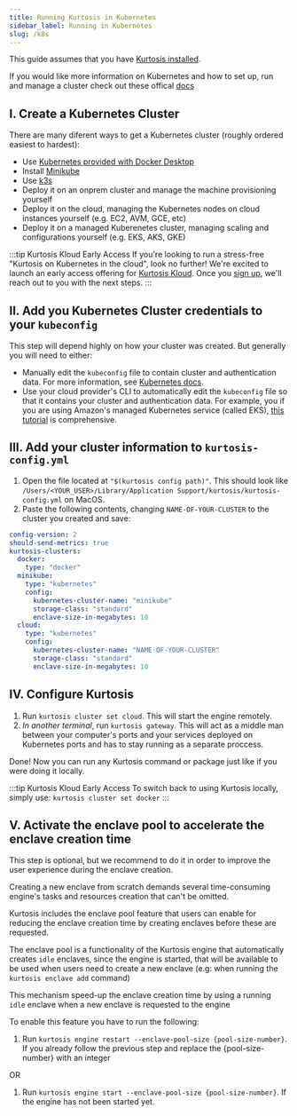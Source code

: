 ```yaml
---
title: Running Kurtosis in Kubernetes
sidebar_label: Running in Kubernetes
slug: /k8s
---
```


This guide assumes that you have [Kurtosis installed](./installing-the-cli.md).

If you would like more information on Kubernetes and how to set up, run and manage a cluster check out these offical [docs](https://kubernetes.io/docs/home/)

I. Create a Kubernetes Cluster
-----------------

There are many diferent ways to get a Kubernetes cluster (roughly ordered easiest to hardest):

- Use [Kubernetes provided with Docker Desktop](https://docs.docker.com/desktop/kubernetes/)
- Install [Minikube](https://github.com/kubernetes/minikube)
- Use [k3s](https://k3s.io/)
- Deploy it on an onprem cluster and manage the machine provisioning yourself
- Deploy it on the cloud, managing the Kubernetes nodes on cloud instances yourself (e.g. EC2, AVM, GCE, etc)
- Deploy it on a managed Kuberenetes cluster, managing scaling and configurations yourself (e.g. EKS, AKS, GKE)

:::tip Kurtosis Kloud Early Access
If you're looking to run a stress-free "Kurtosis on Kubernetes in the cloud", look no further! We're excited to launch an early access offering for [Kurtosis Kloud](https://mp2k8nqxxgj.typeform.com/to/U1HcXT1H). Once you [sign up](https://mp2k8nqxxgj.typeform.com/to/U1HcXT1H), we'll reach out to you with the next steps.
:::


II. Add you Kubernetes Cluster credentials to your `kubeconfig`
-------------------------

This step will depend highly on how your cluster was created. But generally you will need to either:

- Manually edit the `kubeconfig` file to contain cluster and authentication data. For more information, see [Kubernetes docs](https://kubernetes.io/docs/tasks/access-application-cluster/configure-access-multiple-clusters/).
- Use your cloud provider's CLI to automatically edit the `kubeconfig` file so that it contains your cluster and authentication data. For example, you if you are using Amazon's managed Kubernetes service (called EKS), [this tutorial](https://docs.aws.amazon.com/eks/latest/userguide/create-kubeconfig.html) is comprehensive.


III. Add your cluster information to `kurtosis-config.yml`
--------------------------------

1. Open the file located at `"$(kurtosis config path)"`. This should look like `/Users/<YOUR_USER>/Library/Application Support/kurtosis/kurtosis-config.yml` on MacOS.
1. Paste the following contents, changing `NAME-OF-YOUR-CLUSTER` to the cluster you created and save:
```yaml
config-version: 2
should-send-metrics: true
kurtosis-clusters:
  docker:
    type: "docker"
  minikube:
    type: "kubernetes"
    config:
      kubernetes-cluster-name: "minikube"
      storage-class: "standard"
      enclave-size-in-megabytes: 10
  cloud:
    type: "kubernetes"
    config:
      kubernetes-cluster-name: "NAME-OF-YOUR-CLUSTER"
      storage-class: "standard"
      enclave-size-in-megabytes: 10
```

IV. Configure Kurtosis
--------------------------------

1. Run `kurtosis cluster set cloud`.  This will start the engine remotely. 
1. *In another terminal*, run `kurtosis gateway`. This will act as a middle man between your computer's ports and your services deployed on Kubernetes ports and has to stay running as a separate proccess.

Done! Now you can run any Kurtosis command or package just like if you were doing it locally.

:::tip Kurtosis Kloud Early Access
To switch back to using Kurtosis locally, simply use: `kurtosis cluster set docker`
:::


V. Activate the enclave pool to accelerate the enclave creation time
--------------------------------

This step is optional, but we recommend to do it in order to improve the user experience during the enclave creation.

Creating a new enclave from scratch demands several time-consuming engine's tasks and resources creation that can't be omitted.

Kurtosis includes the enclave pool feature that users can enable for reducing the enclave creation time by creating enclaves before these are requested.

The enclave pool is a functionality of the Kurtosis engine that automatically creates `idle` enclaves, since the engine is started, that will be available to be used when users need to create a new enclave (e.g: when running the `kurtosis enclave add` command)

This mechanism speed-up the enclave creation time by using a running `idle` enclave when a new enclave is requested to the engine

To enable this feature you have to run the following:

1. Run `kurtosis engine restart --enclave-pool-size {pool-size-number}`. If you already follow the previous step and replace the {pool-size-number} with an integer

OR

1. Run `kurtosis engine start --enclave-pool-size {pool-size-number}`. If the engine has not been started yet.

